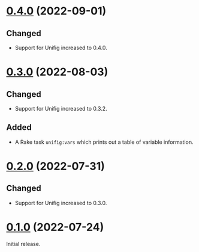 # [0.4.0][] (2022-09-01)

## Changed

- Support for Unifig increased to 0.4.0.

# [0.3.0][] (2022-08-03)

## Changed

- Support for Unifig increased to 0.3.2.

## Added

- A Rake task `unifig:vars` which prints out a table of variable information.

# [0.2.0][] (2022-07-31)

## Changed

- Support for Unifig increased to 0.3.0.

# [0.1.0][] (2022-07-24)

Initial release.

[0.4.0]: https://github.com/AaronLasseigne/unifig-rails/compare/v0.3.0...v0.4.0
[0.3.0]: https://github.com/AaronLasseigne/unifig-rails/compare/v0.2.0...v0.3.0
[0.2.0]: https://github.com/AaronLasseigne/unifig-rails/compare/v0.1.0...v0.2.0
[0.1.0]: https://github.com/AaronLasseigne/unifig-rails/compare/v0.0.0...v0.1.0
